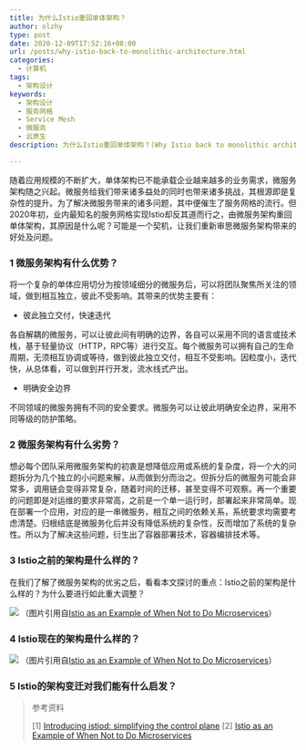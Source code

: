 ```yaml
---
title: 为什么Istio重回单体架构？
author: olzhy
type: post
date: 2020-12-09T17:52:16+08:00
url: /posts/why-istio-back-to-monolithic-architecture.html
categories:
  - 计算机
tags:
  - 架构设计
keywords:
  - 架构设计
  - 服务网格
  - Service Mesh
  - 微服务
  - 云原生
description: 为什么Istio重回单体架构？(Why Istio back to monolithic architecture?)

---
```

随着应用规模的不断扩大，单体架构已不能承载企业越来越多的业务需求，微服务架构随之兴起。微服务给我们带来诸多益处的同时也带来诸多挑战，其根源即是复杂性的提升。为了解决微服务带来的诸多问题，其中便催生了服务网格的流行。但2020年初，业内最知名的服务网格实现Istio却反其道而行之，由微服务架构重回单体架构，其原因是什么呢？可能是一个契机，让我们重新审思微服务架构带来的好处及问题。

### 1 微服务架构有什么优势？

将一个复杂的单体应用切分为按领域细分的微服务后，可以将团队聚焦所关注的领域，做到相互独立，彼此不受影响。其带来的优势主要有：

- 彼此独立交付，快速迭代

各自解耦的微服务，可以让彼此间有明确的边界，各自可以采用不同的语言或技术栈，基于轻量协议（HTTP，RPC等）进行交互。每个微服务可以拥有自己的生命周期，无须相互协调或等待，做到彼此独立交付，相互不受影响。因粒度小，迭代快，从总体看，可以做到并行开发，流水线式产出。

- 明确安全边界

不同领域的微服务拥有不同的安全要求。微服务可以让彼此明确安全边界，采用不同等级的防护策略。

### 2 微服务架构有什么劣势？

想必每个团队采用微服务架构的初衷是想降低应用或系统的复杂度，将一个大的问题拆分为几个独立的小问题来解，从而做到分而治之。但拆分后的微服务可能会非常多，调用链会变得非常复杂，随着时间的迁移，甚至变得不可观察。再一个重要的问题即是对运维的要求非常高，之前是一个单一运行时，部署起来非常简单。现在部署一个应用，对应的是一串微服务，相互之间的依赖关系，系统要求均需要考虑清楚。归根结底是微服务化后并没有降低系统的复杂性，反而增加了系统的复杂性。所以为了解决这些问题，衍生出了容器部署技术，容器编排技术等。

### 3 Istio之前的架构是什么样的？

在我们了解了微服务架构的优劣之后，看看本文探讨的重点：Istio之前的架构是什么样的？为什么要进行如此重大调整？

![](https://olzhy.github.io/static/images/uploads/2020/12/istio-previous-arch.png#center)
（图片引用自[Istio as an Example of When Not to Do Microservices](https://blog.christianposta.com/microservices/istio-as-an-example-of-when-not-to-do-microservices/)）

### 4 Istio现在的架构是什么样的？

![](https://olzhy.github.io/static/images/uploads/2020/12/istiod.png#center)
（图片引用自[Istio as an Example of When Not to Do Microservices](https://blog.christianposta.com/microservices/istio-as-an-example-of-when-not-to-do-microservices/)）

### 5 Istio的架构变迁对我们能有什么启发？


> 参考资料
>
> [1] [Introducing istiod: simplifying the control plane](https://istio.io/latest/blog/2020/istiod/)
> [2] [Istio as an Example of When Not to Do Microservices](https://blog.christianposta.com/microservices/istio-as-an-example-of-when-not-to-do-microservices/)